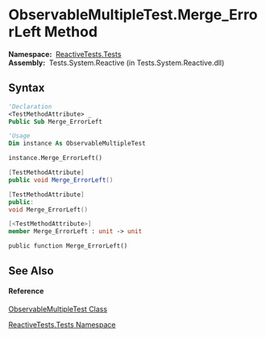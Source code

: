 # ObservableMultipleTest.Merge\_ErrorLeft Method

**Namespace:**  [ReactiveTests.Tests](ReactiveTests.Tests\ReactiveTests.Tests.md)  
**Assembly:**  Tests.System.Reactive (in Tests.System.Reactive.dll)

## Syntax

```vb
'Declaration
<TestMethodAttribute> _
Public Sub Merge_ErrorLeft
```

```vb
'Usage
Dim instance As ObservableMultipleTest

instance.Merge_ErrorLeft()
```

```csharp
[TestMethodAttribute]
public void Merge_ErrorLeft()
```

```c++
[TestMethodAttribute]
public:
void Merge_ErrorLeft()
```

```fsharp
[<TestMethodAttribute>]
member Merge_ErrorLeft : unit -> unit 
```

```jscript
public function Merge_ErrorLeft()
```

## See Also

#### Reference

[ObservableMultipleTest Class](ObservableMultipleTest\ObservableMultipleTest.md)

[ReactiveTests.Tests Namespace](ReactiveTests.Tests\ReactiveTests.Tests.md)





